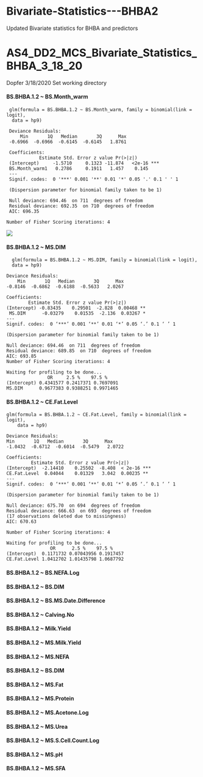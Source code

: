 # Bivariate-Statistics---BHBA2
Updated Bivariate statistics for BHBA and predictors
# AS4_DD2_MCS_Bivariate_Statistics_BHBA_3_18_20
Dopfer
3/18/2020
Set working directory

#### BS.BHBA.1.2 ~ BS.Month_warm

    
     glm(formula = BS.BHBA.1.2 ~ BS.Month_warm, family = binomial(link = logit), 
      data = hp9)
 
     Deviance Residuals: 
         Min       1Q   Median       3Q      Max  
     -0.6966  -0.6966  -0.6145  -0.6145   1.8761  
 
     Coefficients:
                Estimate Std. Error z value Pr(>|z|)    
     (Intercept)     -1.5710     0.1323 -11.874   <2e-16 ***
     BS.Month_warm1   0.2786     0.1911   1.457    0.145    
     ---
     Signif. codes:  0 '***' 0.001 '**' 0.01 '*' 0.05 '.' 0.1 ' ' 1
 
     (Dispersion parameter for binomial family taken to be 1)

     Null deviance: 694.46  on 711  degrees of freedom
     Residual deviance: 692.35  on 710  degrees of freedom
     AIC: 696.35
 
    Number of Fisher Scoring iterations: 4


<img src="https://user-images.githubusercontent.com/61294969/77189745-0dfcad00-6aa6-11ea-9274-df57a926a5cb.png">

#### BS.BHBA.1.2 ~ MS.DIM

      glm(formula = BS.BHBA.1.2 ~ MS.DIM, family = binomial(link = logit), 
      data = hp9)

    Deviance Residuals: 
        Min       1Q   Median       3Q      Max  
    -0.8146  -0.6862  -0.6188  -0.5633   2.0267  

    Coefficients:
            Estimate Std. Error z value Pr(>|z|)   
    (Intercept) -0.83435    0.29501  -2.828  0.00468 **
     MS.DIM      -0.03279    0.01535  -2.136  0.03267 * 
    ---
    Signif. codes:  0 ‘***’ 0.001 ‘**’ 0.01 ‘*’ 0.05 ‘.’ 0.1 ‘ ’ 1

    (Dispersion parameter for binomial family taken to be 1)

    Null deviance: 694.46  on 711  degrees of freedom
    Residual deviance: 689.85  on 710  degrees of freedom
    AIC: 693.85
    Number of Fisher Scoring iterations: 4

    Waiting for profiling to be done...
                   OR     2.5 %    97.5 %
    (Intercept) 0.4341577 0.2417371 0.7697091
    MS.DIM      0.9677383 0.9388251 0.9971465

#### BS.BHBA.1.2 ~ CE.Fat.Level

    glm(formula = BS.BHBA.1.2 ~ CE.Fat.Level, family = binomial(link = logit), 
        data = hp9)

    Deviance Residuals: 
    Min       1Q   Median       3Q      Max  
    -1.0432  -0.6712  -0.6014  -0.5479   2.0722  

    Coefficients:
             Estimate Std. Error z value Pr(>|z|)    
    (Intercept)  -2.14410    0.25502  -8.408  < 2e-16 ***
    CE.Fat.Level  0.04044    0.01329   3.042  0.00235 ** 
    ---
    Signif. codes:  0 ‘***’ 0.001 ‘**’ 0.01 ‘*’ 0.05 ‘.’ 0.1 ‘ ’ 1

    (Dispersion parameter for binomial family taken to be 1)

    Null deviance: 675.70  on 694  degrees of freedom
    Residual deviance: 666.63  on 693  degrees of freedom
    (17 observations deleted due to missingness)
    AIC: 670.63

    Number of Fisher Scoring iterations: 4

    Waiting for profiling to be done...
                    OR      2.5 %    97.5 %
    (Intercept)  0.1171732 0.07043956 0.1917457
    CE.Fat.Level 1.0412702 1.01435798 1.0687792

#### BS.BHBA.1.2 ~ BS.NEFA.Log

#### BS.BHBA.1.2 ~ BS.DIM

#### BS.BHBA.1.2 ~ BS.MS.Date.Difference

#### BS.BHBA.1.2 ~ Calving.No

#### BS.BHBA.1.2 ~ Milk.Yield

#### BS.BHBA.1.2 ~ MS.Milk.Yield

#### BS.BHBA.1.2 ~ MS.NEFA

#### BS.BHBA.1.2 ~ BS.DIM

#### BS.BHBA.1.2 ~ MS.Fat

#### BS.BHBA.1.2 ~ MS.Protein

#### BS.BHBA.1.2 ~ MS.Acetone.Log

#### BS.BHBA.1.2 ~ MS.Urea

#### BS.BHBA.1.2 ~ MS.S.Cell.Count.Log

#### BS.BHBA.1.2 ~ MS.pH

#### BS.BHBA.1.2 ~ MS.SFA

####

####
